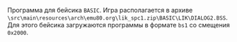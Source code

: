 Программа для бейсика `BASIC`.
Игра располагается в архиве `\src\main\resources\arch\emu80.org\lik_spc1.zip\BASIC\LIK\DIALOG2.BSS`.
Для этого бейсика загружаются программы в формате `bs1` со смещения `0x2000`.